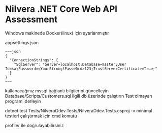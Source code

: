 ﻿# Nilvera .NET Core Web API Assessment

Windows makinede Docker(linux) için ayarlanmıştır

 appsettings.json 

    ~~~json
    {
      "ConnectionStrings": {
        "SqlServer": "Server=localhost;Database=master;User Id=sa;Password=<YourStrong!Passw0rd>123;TrustServerCertificate=True;"
      }
    }
    ~~~

kullanacağınız mssql bağlantı bilgilerini güncelleyin
Database/Scripts/Customers.sql ilgili db üzerinde çalıştırın 
Test olmayan programı derleyin

dotnet test Tests/NilveraOdev.Tests/NilveraOdev.Tests.csproj -v minimal 
testleri çalıştırmak için cmd komutu

profiler ile doğrulayabilirsiniz
